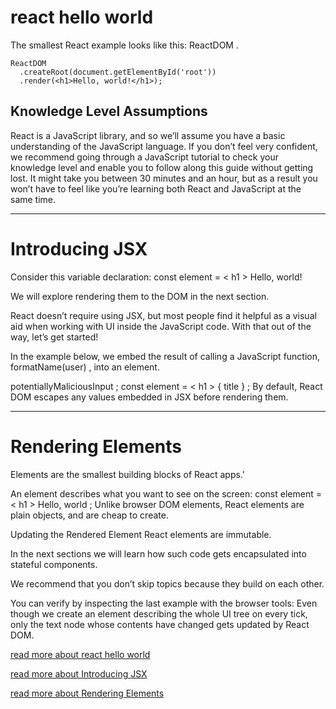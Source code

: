 # react hello world




The smallest React example looks like this: ReactDOM .

```
ReactDOM
  .createRoot(document.getElementById('root'))
  .render(<h1>Hello, world!</h1>);

```

## Knowledge Level Assumptions

React is a JavaScript library, and so we’ll assume you have a basic understanding of the JavaScript language. If you don’t feel very confident, we recommend going through a JavaScript tutorial to check your knowledge level and enable you to follow along this guide without getting lost. It might take you between 30 minutes and an hour, but as a result you won’t have to feel like you’re learning both React and JavaScript at the same time.



--------------

# Introducing JSX

Consider this variable declaration: const element = < h1 > Hello, world!

We will explore rendering them to the DOM in the next section.

React doesn’t require using JSX, but most people find it helpful as a visual aid when working with UI inside the JavaScript code.
With that out of the way, let’s get started!

In the example below, we embed the result of calling a JavaScript function, formatName(user) , into an
element.

potentiallyMaliciousInput ; const element = < h1 > { title } ; By default, React DOM escapes any values embedded in JSX before rendering them.

----------------------------

# Rendering Elements

Elements are the smallest building blocks of React apps.'

An element describes what you want to see on the screen: const element = < h1 > Hello, world ; Unlike browser DOM elements, React elements are plain objects, and are cheap to create.

Updating the Rendered Element React elements are immutable.

In the next sections we will learn how such code gets encapsulated into stateful components.

We recommend that you don’t skip topics because they build on each other.

You can verify by inspecting the last example with the browser tools: Even though we create an element describing the whole UI tree on every tick, only the text node whose contents have changed gets updated by React DOM.



[read more about react hello world](https://reactjs.org/docs/hello-world.html)

[read more about Introducing JSX](https://reactjs.org/docs/introducing-jsx.html)

[read more about Rendering Elements](https://reactjs.org/docs/rendering-elements.html)